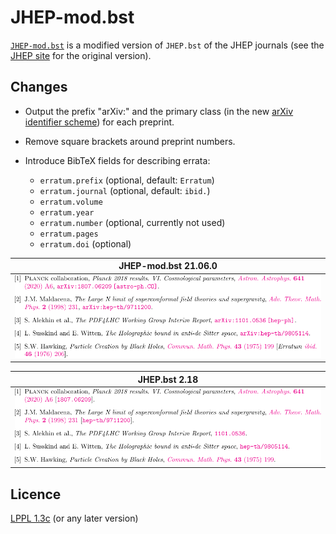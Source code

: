 JHEP-mod.bst
============

[`JHEP-mod.bst`](https://raw.githubusercontent.com/tueda/JHEP-mod.bst/v21.06.0/JHEP-mod.bst)
is a modified version of `JHEP.bst` of the JHEP journals
(see the [JHEP site](https://jhep.sissa.it/jhep/help/JHEP_TeXclass.jsp) for the original version).


Changes
-------

- Output the prefix "arXiv:" and the primary class
  (in the new [arXiv identifier scheme](https://arxiv.org/help/arxiv_identifier))
  for each preprint.

- Remove square brackets around preprint numbers.

- Introduce BibTeX fields for describing errata:
  - `erratum.prefix` (optional, default: `Erratum`)
  - `erratum.journal` (optional, default: `ibid.`)
  - `erratum.volume`
  - `erratum.year`
  - `erratum.number` (optional, currently not used)
  - `erratum.pages`
  - `erratum.doi` (optional)

| JHEP-mod.bst 21.06.0                            |
| ----------------------------------------------- |
| ![demo-JHEP-mod](docs/images/demo-JHEP-mod.png) |

| JHEP.bst 2.18                                   |
| ----------------------------------------------- |
| ![demo-JHEP](docs/images/demo-JHEP.png)         |


Licence
-------
[LPPL 1.3c](LICENSE) (or any later version)
